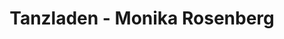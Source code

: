 ---
title: "Tanzladen - Monika Rosenberg"
url: /bad-voeslau/tanzladen-monika-rosenberg/
shop: Allgemein
---